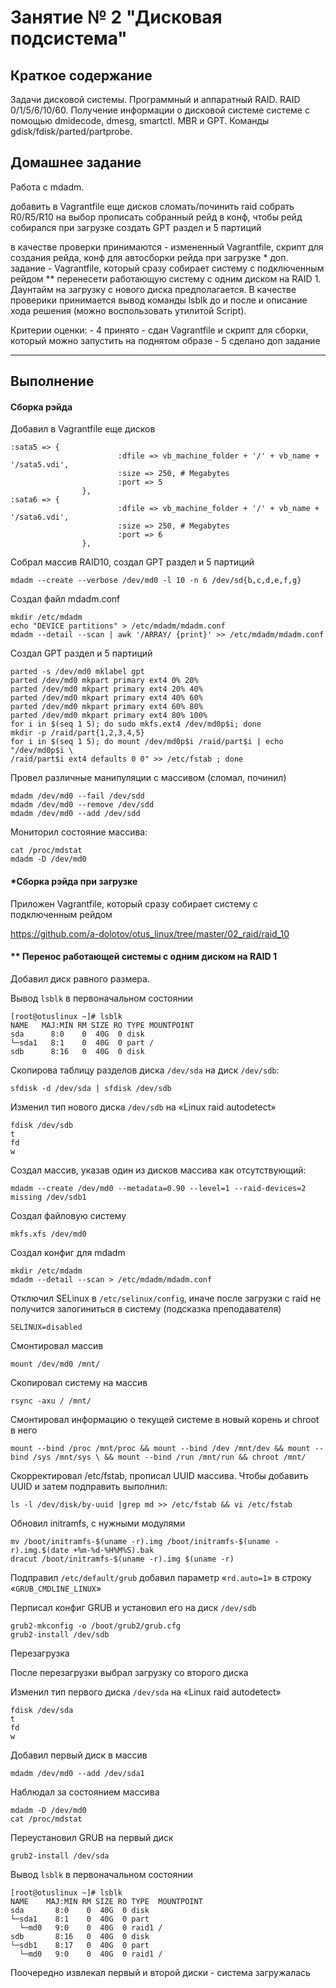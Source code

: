 # Занятие № 2   "Дисковая подсистема"



## Краткое содержание

Задачи дисковой системы. Программный и аппаратный RAID. RAID 0/1/5/6/10/60. Получение информации о дисковой системе системе с помощью dmidecode, dmesg, smartctl.
MBR и GPT. Команды gdisk/fdisk/parted/partprobe.

## Домашнее задание

Работа с mdadm.

добавить в Vagrantfile еще дисков
сломать/починить raid
собрать R0/R5/R10 на выбор
прописать собранный рейд в конф, чтобы рейд собирался при загрузке
создать GPT раздел и 5 партиций

в качестве проверки принимаются - измененный Vagrantfile, скрипт для создания рейда, конф для автосборки рейда при загрузке
\* доп. задание - Vagrantfile, который сразу собирает систему с подключенным рейдом
** перенесети работающую систему с одним диском на RAID 1. Даунтайм на загрузку с нового диска предполагается. В качестве проверики принимается вывод команды lsblk до и после и описание хода решения (можно воспользовать утилитой Script).

Критерии оценки: - 4 принято - сдан Vagrantfile и скрипт для сборки, который можно запустить на поднятом образе
\- 5 сделано доп задание

------



## Выполнение

#### Сборка рэйда 

Добавил в Vagrantfile еще дисков

```
:sata5 => {
                        :dfile => vb_machine_folder + '/' + vb_name + '/sata5.vdi',
                        :size => 250, # Megabytes
                        :port => 5
                },
:sata6 => {
                        :dfile => vb_machine_folder + '/' + vb_name + '/sata6.vdi',
                        :size => 250, # Megabytes
                        :port => 6
                },                       
```

Собрал массив RAID10, создал GPT раздел и 5 партиций

```
mdadm --create --verbose /dev/md0 -l 10 -n 6 /dev/sd{b,c,d,e,f,g} 
```

Создал файл mdadm.conf

```
mkdir /etc/mdadm
echo "DEVICE partitions" > /etc/mdadm/mdadm.conf
mdadm --detail --scan | awk '/ARRAY/ {print}' >> /etc/mdadm/mdadm.conf 
```

Создал GPT раздел и 5 партиций

    parted -s /dev/md0 mklabel gpt
    parted /dev/md0 mkpart primary ext4 0% 20%
    parted /dev/md0 mkpart primary ext4 20% 40%
    parted /dev/md0 mkpart primary ext4 40% 60%
    parted /dev/md0 mkpart primary ext4 60% 80%
    parted /dev/md0 mkpart primary ext4 80% 100%
    for i in $(seq 1 5); do sudo mkfs.ext4 /dev/md0p$i; done
    mkdir -p /raid/part{1,2,3,4,5}
    for i in $(seq 1 5); do mount /dev/md0p$i /raid/part$i | echo "/dev/md0p$i \
    /raid/part$i ext4 defaults 0 0" >> /etc/fstab ; done

Провел различные манипуляции с массивом (сломал, починил)

```
mdadm /dev/md0 --fail /dev/sdd
mdadm /dev/md0 --remove /dev/sdd
mdadm /dev/md0 --add /dev/sdd
```

Мониторил состояние массива:

```
cat /proc/mdstat
mdadm -D /dev/md0
```



#### *Сборка рэйда при загрузке

Приложен Vagrantfile, который сразу собирает систему с подключенным рейдом  

https://github.com/a-dolotov/otus_linux/tree/master/02_raid/raid_10



#### ** Перенос работающей системы с одним диском на RAID 1

Добавил диск равного размера. 

Вывод `lsblk` в первоначальном состоянии

```
[root@otuslinux ~]# lsblk
NAME   MAJ:MIN RM SIZE RO TYPE MOUNTPOINT
sda      8:0    0  40G  0 disk 
└─sda1   8:1    0  40G  0 part /
sdb      8:16   0  40G  0 disk 
```

Скопирова таблицу разделов диска `/dev/sda` на диск `/dev/sdb`:

```
sfdisk -d /dev/sda | sfdisk /dev/sdb
```

Изменил тип нового  диска `/dev/sdb` на «Linux raid autodetect» 

```
fdisk /dev/sdb 
t
fd
w
```

Создал массив, указав один из дисков массива как отсутствующий:

```
mdadm --create /dev/md0 --metadata=0.90 --level=1 --raid-devices=2 missing /dev/sdb1
```

Создал файловую систему

```
mkfs.xfs /dev/md0
```

Создал конфиг для mdadm

```
mkdir /etc/mdadm
mdadm --detail --scan > /etc/mdadm/mdadm.conf
```

Отключил SELinux в `/etc/selinux/config`, иначе после загрузки с raid не получится залогиниться в систему (подсказка преподавателя)

```
SELINUX=disabled
```



Смонтировал массив

```
mount /dev/md0 /mnt/
```

Скопировал систему на массив

```
rsync -axu / /mnt/
```

Смонтировал информацию о текущей системе в  новый корень и chroot в него

```
mount --bind /proc /mnt/proc && mount --bind /dev /mnt/dev && mount --bind /sys /mnt/sys \ && mount --bind /run /mnt/run && chroot /mnt/
```

Скорректировал /etc/fstab, прописал UUID массива. Чтобы добавить UUID и затем подправить выполнил:

```
ls -l /dev/disk/by-uuid |grep md >> /etc/fstab && vi /etc/fstab
```

Обновил initramfs, с нужными модулями

```
mv /boot/initramfs-$(uname -r).img /boot/initramfs-$(uname -r).img.$(date +%m-%d-%H%M%S).bak
dracut /boot/initramfs-$(uname -r).img $(uname -r)
```

Подправил `/etc/default/grub` добавил параметр «`rd.auto=1`» в строку «`GRUB_CMDLINE_LINUX`»

Перписал конфиг GRUB и установил его на диск `/dev/sdb`

```
grub2-mkconfig -o /boot/grub2/grub.cfg 
grub2-install /dev/sdb
```

Перезагрузка

После перезагрузки выбрал загрузку со второго диска

Изменил тип первого  диска `/dev/sda` на «Linux raid autodetect» 

```
fdisk /dev/sda
t
fd
w
```

Добавил первый диск в массив

```
mdadm /dev/md0 --add /dev/sda1
```

Наблюдал за состоянием массива

```
mdadm -D /dev/md0
cat /proc/mdstat 
```

Переустановил GRUB на первый диск

```
grub2-install /dev/sda
```

Вывод `lsblk` в первоначальном состоянии

```
[root@otuslinux ~]# lsblk
NAME    MAJ:MIN RM SIZE RO TYPE  MOUNTPOINT
sda       8:0    0  40G  0 disk  
└─sda1    8:1    0  40G  0 part  
  └─md0   9:0    0  40G  0 raid1 /
sdb       8:16   0  40G  0 disk  
└─sdb1    8:17   0  40G  0 part  
  └─md0   9:0    0  40G  0 raid1 /
```

Поочередно извлекал первый и второй диски - система загружалась